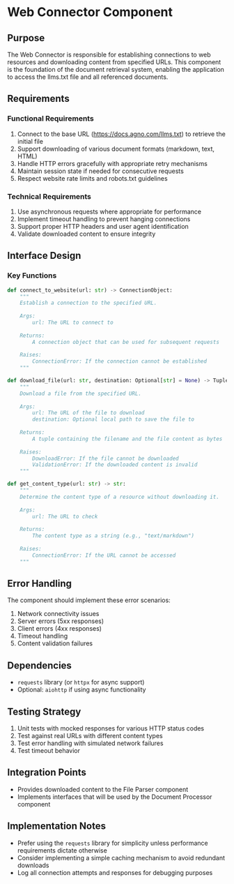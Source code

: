 # Web Connector Component

## Purpose
The Web Connector is responsible for establishing connections to web resources and downloading content from specified URLs. This component is the foundation of the document retrieval system, enabling the application to access the llms.txt file and all referenced documents.

## Requirements

### Functional Requirements
1. Connect to the base URL (https://docs.agno.com/llms.txt) to retrieve the initial file
2. Support downloading of various document formats (markdown, text, HTML)
3. Handle HTTP errors gracefully with appropriate retry mechanisms
4. Maintain session state if needed for consecutive requests
5. Respect website rate limits and robots.txt guidelines

### Technical Requirements
1. Use asynchronous requests where appropriate for performance
2. Implement timeout handling to prevent hanging connections
3. Support proper HTTP headers and user agent identification
4. Validate downloaded content to ensure integrity

## Interface Design

### Key Functions

```python
def connect_to_website(url: str) -> ConnectionObject:
    """
    Establish a connection to the specified URL.
    
    Args:
        url: The URL to connect to
        
    Returns:
        A connection object that can be used for subsequent requests
        
    Raises:
        ConnectionError: If the connection cannot be established
    """
```

```python
def download_file(url: str, destination: Optional[str] = None) -> Tuple[str, bytes]:
    """
    Download a file from the specified URL.
    
    Args:
        url: The URL of the file to download
        destination: Optional local path to save the file to
        
    Returns:
        A tuple containing the filename and the file content as bytes
        
    Raises:
        DownloadError: If the file cannot be downloaded
        ValidationError: If the downloaded content is invalid
    """
```

```python
def get_content_type(url: str) -> str:
    """
    Determine the content type of a resource without downloading it.
    
    Args:
        url: The URL to check
        
    Returns:
        The content type as a string (e.g., "text/markdown")
        
    Raises:
        ConnectionError: If the URL cannot be accessed
    """
```

## Error Handling

The component should implement these error scenarios:
1. Network connectivity issues
2. Server errors (5xx responses)
3. Client errors (4xx responses)
4. Timeout handling
5. Content validation failures

## Dependencies
- `requests` library (or `httpx` for async support)
- Optional: `aiohttp` if using async functionality

## Testing Strategy
1. Unit tests with mocked responses for various HTTP status codes
2. Test against real URLs with different content types
3. Test error handling with simulated network failures
4. Test timeout behavior

## Integration Points
- Provides downloaded content to the File Parser component
- Implements interfaces that will be used by the Document Processor component

## Implementation Notes
- Prefer using the `requests` library for simplicity unless performance requirements dictate otherwise
- Consider implementing a simple caching mechanism to avoid redundant downloads
- Log all connection attempts and responses for debugging purposes